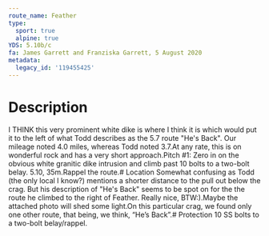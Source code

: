 ```yaml
---
route_name: Feather
type:
  sport: true
  alpine: true
YDS: 5.10b/c
fa: James Garrett and Franziska Garrett, 5 August 2020
metadata:
  legacy_id: '119455425'
---
```

# Description
I THINK this very prominent white dike is where I think it is which would put it to the left of what Todd describes as the 5.7 route "He's Back". Our mileage noted 4.0 miles, whereas Todd noted 3.7.At any rate, this is on wonderful rock and has a very short approach.Pitch #1: Zero in on the obvious white granitic dike intrusion and climb past 10 bolts to a two-bolt belay. 5.10, 35m.Rappel the route.# Location
Somewhat confusing as Todd (the only local I know?) mentions a shorter distance to the pull out below the crag. But his description of "He's Back" seems to be spot on for the the route he climbed to the right of Feather. Really nice, BTW:).Maybe the attached photo will shed some light.On this particular crag, we found only one other route, that being, we think, “He’s Back”.# Protection
10 SS bolts to a two-bolt belay/rappel.